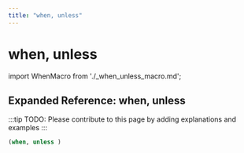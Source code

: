 ```yaml
---
title: "when, unless"
---
```


# when, unless

import WhenMacro from './_when_unless_macro.md';

<WhenMacro />

## Expanded Reference: when, unless

:::tip
TODO: Please contribute to this page by adding explanations and examples
:::

```lisp
(when, unless )
```
